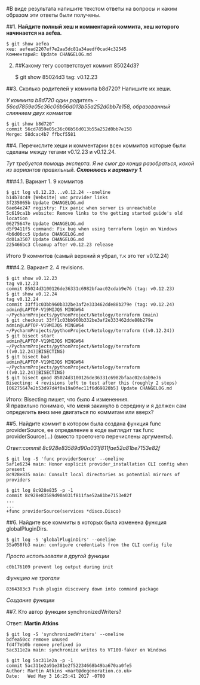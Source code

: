 #В виде результата напишите текстом ответы на вопросы и каким образом эти ответы были получены. 


##1. **Найдите полный хеш и комментарий коммита, хеш которого начинается на aefea.**  

    $ git show aefea
    хеш: aefead2207ef7e2aa5dc81a34aedf0cad4c32545
    Комментарий: Update CHANGELOG.md  

2. ##Какому тегу соответствует коммит 85024d3?  

    $ git show 85024d3
    tag: v0.12.23  

##3. Сколько родителей у коммита b8d720? Напишите их хеши.<br/>

*У коммита b8d720 один родитель - 56cd7859e05c36c06b56d013b55a252d0bb7e158, образованный слиянием двух коммитов*  

    $ git show b8d720^
    commit 56cd7859e05c36c06b56d013b55a252d0bb7e158
    Merge: 58dcac4b7 ffbcf5581  

##4. Перечислите хеши и комментарии всех коммитов которые были сделаны между тегами v0.12.23 и v0.12.24.  

*Тут требуется помощь экcперта. Я не смог до конца разобраться, какой из вариантов правильный. **Склоняюсь к варианту 1**.* 

 ###4.1. Вариант 1. 9 коммитов  


    $ git log v0.12.23...v0.12.24 --oneline
    b14b74c49 [Website] vmc provider links
    3f235065b Update CHANGELOG.md
    6ae64e247 registry: Fix panic when server is unreachable
    5c619ca1b website: Remove links to the getting started guide's old location
    06275647e Update CHANGELOG.md
    d5f9411f5 command: Fix bug when using terraform login on Windows
    4b6d06cc5 Update CHANGELOG.md
    dd01a3507 Update CHANGELOG.md
    225466bc3 Cleanup after v0.12.23 release
Итого 9 коммитов (самый верхний я убрал, т.к это тег v0.12.24)  

 ###4.2. Вариант 2. 4 revisions.  

    $ git show v0.12.23
    tag v0.12.23
    commit 85024d3100126de36331c6982bfaac02cdab9e76 (tag: v0.12.23)
    $ git show v0.12.24
    tag v0.12.24
    commit 33ff1c03bb960b332be3af2e333462dde88b279e (tag: v0.12.24)
    admin@LAPTOP-V19MIJQS MINGW64 ~/PycharmProjects/pythonProject/Netology/terraform (main)
    $ git checkout 33ff1c03bb960b332be3af2e333462dde88b279e
    admin@LAPTOP-V19MIJQS MINGW64 ~/PycharmProjects/pythonProject/Netology/terraform ((v0.12.24))
    $ git bisect start
    admin@LAPTOP-V19MIJQS MINGW64 ~/PycharmProjects/pythonProject/Netology/terraform ((v0.12.24)|BISECTING)
    $ git bisect bad
    admin@LAPTOP-V19MIJQS MINGW64 ~/PycharmProjects/pythonProject/Netology/terraform ((v0.12.24)|BISECTING)
    $ git bisect good 85024d3100126de36331c6982bfaac02cdab9e76
    Bisecting: 4 revisions left to test after this (roughly 2 steps) 
    [06275647e2b53d97d4f0a19a0fec11f6d69820b5] Update CHANGELOG.md  
Итого: Bisecting пишет, что было 4 измененния.  
Я правильно понимаю, что меня закинуло в середину и я должен сам определить вниз мне двигаться по коммитам или вверх?

##5. Найдите коммит в котором была создана функция func providerSource, ее определение в коде выглядит так func providerSource(...) (вместо троеточего перечислены аргументы).  

*Ответ:commit 8c928e83589d90a031f811fae52a81be7153e82f* 

    $ git log -S 'func providerSource' --oneline
    5af1e6234 main: Honor explicit provider_installation CLI config when present
    8c928e835 main: Consult local directories as potential mirrors of providers
    
    $ git log 8c928e835 -p -1
    commit 8c928e83589d90a031f811fae52a81be7153e82f
    ...
    ...
    +func providerSource(services *disco.Disco)  

##6. Найдите все коммиты в которых была изменена функция globalPluginDirs.  
  
    $ git log -S 'globalPluginDirs' --oneline
    35a058fb3 main: configure credentials from the CLI config file
*Просто использовали в другой функции*

    c0b176109 prevent log output during init
*Функцию не трогали* 

    8364383c3 Push plugin discovery down into command package
*Создание функции*  

##7. Кто автор функции synchronizedWriters?
    
Ответ: **Martin Atkins**  

    $ git log -S 'synchronizedWriters' --oneline
    bdfea50cc remove unused
    fd4f7eb0b remove prefixed io
    5ac311e2a main: synchronize writes to VT100-faker on Windows  

    $ git log 5ac311e2a -p -1
    commit 5ac311e2a91e381e2f52234668b49ba670aa0fe5
    Author: Martin Atkins <mart@degeneration.co.uk>
    Date:   Wed May 3 16:25:41 2017 -0700